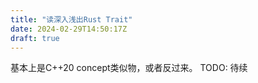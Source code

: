 ```yaml
---
title: "读深入浅出Rust Trait"
date: 2024-02-29T14:50:17Z
draft: true
---
```


基本上是C++20 concept类似物，或者反过来。
TODO: 待续
